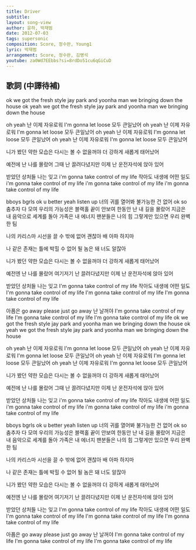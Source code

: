 ```yaml
---
title: Driver
subtitle:
layout: song-view
author: 윤하, 박재범
date: 2012-07-03
tags: supersonic
composition: Score, 정수완, Young1
lyric: 박재범
arrangement: Score, 정수완, 김병석
youtube: za0Wd7EEbbs?si=8rdDo51cu6qGiCuD
---
```


## 歌詞 (中譯待補)

ok we got the fresh style
jay park and yoonha man
we bringing down the house
ok yeah we got the fresh style
jay park and yoonha man
we bringing down the house

oh yeah 난 이제 자유로워
I'm gonna let loose 모두 큰일났어
oh yeah 난 이제 자유로워
I'm gonna let loose 모두 큰일났어
oh yeah 난 이제 자유로워
I'm gonna let loose 모두 큰일났어
oh yeah 난 이제 자유로워
I'm gonna let loose 모두 큰일났어

니가 봤던 약한 모습은
다시는 볼 수 없을꺼야
더 강하게 새롭게 태어났어

예전에 난 나를 몰랐어
그때 난 끌려다녔지만
이제 난 운전자석에 앉아 있어

받았던 상처들 나는 잊고
i'm gonna take control of my life
작아도 내생에 어떤 일도
i'm gonna take control of my life
i'm gonna take control of my life
i'm gonna take control of my life

bboys bgrls ok u better yeah listen up
너의 귀를 열어봐 불가능한 건 없어
ok so 춤추자 다 모여
우리의 가능성은 블랙홀 끝이 안보여
한동안 난 내 길을 몰랐어
지금은 내 음악으로 세계를 돌아
가족은 내 에너지
팬분들은 나의 힘
그렇게만 있으면 우리 완벽한 팀

나의 카리스마 시선을 끌 수 밖에 없어
괜찮아 배 아파 하지마

나 같은 존재는 틀에 박힐 수 없어
될 놈은 돼 너도 알잖아

니가 봤던 약한 모습은
다시는 볼 수 없을꺼야
더 강하게 새롭게 태어났어

예전엔 난 나를 몰랐어
여기저기 난 끌려다녔지만
이제 난 운전자석에 앉아 있어

받았던 상처들 나는 잊고
I'm gonna take control of my life
작아도 내생에 어떤 일도
I'm gonna take control of my life
I'm gonna take control of my life
I'm gonna take control of my life

아픔은 go away please just go away
난 날꺼야
I'm gonna take control of my life
I'm gonna take control of my life
I'm gonna take control of my life
ok we got the fresh style
jay park and yoonha man
we bringing down the house
ok yeah we got the fresh style
jay park and yoonha man
we bringing down the house

oh yeah 난 이제 자유로워
I'm gonna let loose 모두 큰일났어
oh yeah 난 이제 자유로워
I'm gonna let loose 모두 큰일났어
oh yeah 난 이제 자유로워
I'm gonna let loose 모두 큰일났어
oh yeah 난 이제 자유로워
I'm gonna let loose 모두 큰일났어

니가 봤던 약한 모습은
다시는 볼 수 없을꺼야
더 강하게 새롭게 태어났어

예전에 난 나를 몰랐어
그때 난 끌려다녔지만
이제 난 운전자석에 앉아 있어

받았던 상처들 나는 잊고
i'm gonna take control of my life
작아도 내생에 어떤 일도
i'm gonna take control of my life
i'm gonna take control of my life
i'm gonna take control of my life

bboys bgrls ok u better yeah listen up
너의 귀를 열어봐 불가능한 건 없어
ok so 춤추자 다 모여
우리의 가능성은 블랙홀 끝이 안보여
한동안 난 내 길을 몰랐어
지금은 내 음악으로 세계를 돌아
가족은 내 에너지
팬분들은 나의 힘
그렇게만 있으면 우리 완벽한 팀

나의 카리스마 시선을 끌 수 밖에 없어
괜찮아 배 아파 하지마

나 같은 존재는 틀에 박힐 수 없어
될 놈은 돼 너도 알잖아

니가 봤던 약한 모습은
다시는 볼 수 없을꺼야
더 강하게 새롭게 태어났어

예전엔 난 나를 몰랐어
여기저기 난 끌려다녔지만
이제 난 운전자석에 앉아 있어

받았던 상처들 나는 잊고
I'm gonna take control of my life
작아도 내생에 어떤 일도
I'm gonna take control of my life
I'm gonna take control of my life
I'm gonna take control of my life

아픔은 go away please just go away
난 날꺼야
I'm gonna take control of my life
I'm gonna take control of my life
I'm gonna take control of my life
